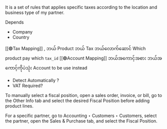 It is a set of rules that applies specific taxes according to the location and business type of my partner.

Depends
- Company
- Country

[[🟣Tax Mapping]] , ဘယ် Product ဘယ် Tax ဘယ်လောက်ဆောင် Which product pay which `tax_id`
[[🟣Account Mapping]] ဘယ်အကောင့်အစား ဘယ်အကောင့်ကိုပဲသုံး  Account to be use instead

- Detect Automatically ?
- VAT Required?

To manually select a fiscal position, open a sales order, invoice, or bill, go to the Other Info tab and select the desired Fiscal Position before adding product lines.

For a specific partner, go to Accounting ‣ Customers ‣ Customers, select the partner, open the Sales & Purchase tab, and select the Fiscal Position.